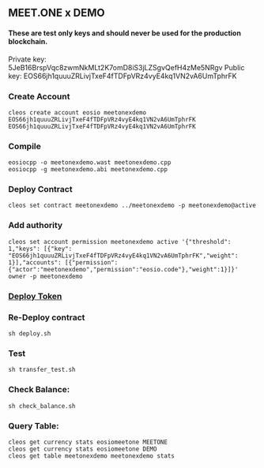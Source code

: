 ## MEET.ONE x DEMO

#### These are test only keys and should never be used for the production blockchain. 

Private key: 5JeB16BrspVqc8zwmNkMLt2K7omD8iS3jLZSgvQefH4zMe5NRgv
Public key: EOS66jh1quuuZRLivjTxeF4fTDFpVRz4vyE4kq1VN2vA6UmTphrFK


### Create Account
```
cleos create account eosio meetonexdemo EOS66jh1quuuZRLivjTxeF4fTDFpVRz4vyE4kq1VN2vA6UmTphrFK EOS66jh1quuuZRLivjTxeF4fTDFpVRz4vyE4kq1VN2vA6UmTphrFK
```

### Compile
```
eosiocpp -o meetonexdemo.wast meetonexdemo.cpp
eosiocpp -g meetonexdemo.abi meetonexdemo.cpp
```

### Deploy Contract
```
cleos set contract meetonexdemo ../meetonexdemo -p meetonexdemo@active
```

### Add authority
```
cleos set account permission meetonexdemo active '{"threshold": 1,"keys": [{"key": "EOS66jh1quuuZRLivjTxeF4fTDFpVRz4vyE4kq1VN2vA6UmTphrFK","weight": 1}],"accounts": [{"permission":{"actor":"meetonexdemo","permission":"eosio.code"},"weight":1}]}' owner -p meetonexdemo
```

### [Deploy Token](https://github.com/meet-one/contracts/tree/master/eosiomeetone)


### Re-Deploy contract
```
sh deploy.sh
```

### Test
```
sh transfer_test.sh
```

### Check Balance:
```
sh check_balance.sh
```


### Query Table:
```
cleos get currency stats eosiomeetone MEETONE
cleos get currency stats eosiomeetone DEMO
cleos get table meetonexdemo meetonexdemo stats
```